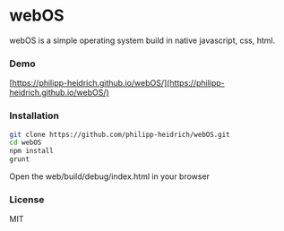 # webOS
webOS is a simple operating system build in native javascript, css, html.

### Demo
[https://philipp-heidrich.github.io/webOS/](https://philipp-heidrich.github.io/webOS/)

### Installation
```sh
git clone https://github.com/philipp-heidrich/webOS.git
cd webOS
npm install
grunt
```

Open the web/build/debug/index.html in your browser

### License
MIT
